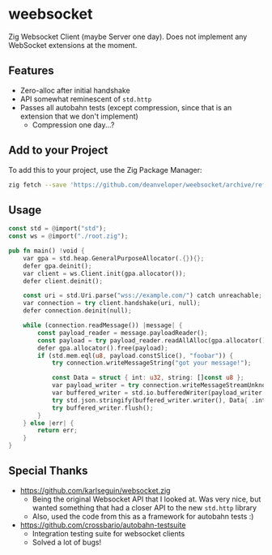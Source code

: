 # weebsocket

Zig Websocket Client (maybe Server one day). Does not implement any WebSocket extensions at the moment.

## Features

- Zero-alloc after initial handshake
- API somewhat reminescent of `std.http`
- Passes all autobahn tests (except compression, since that is an extension that we don't implement)
  - Compression one day...?

## Add to your Project

To add this to your project, use the Zig Package Manager:

```bash
zig fetch --save 'https://github.com/deanveloper/weebsocket/archive/refs/tags/v0.1.1.tar.gz'
```

## Usage

```rust
const std = @import("std");
const ws = @import("./root.zig");

pub fn main() !void {
    var gpa = std.heap.GeneralPurposeAllocator(.{}){};
    defer gpa.deinit();
    var client = ws.Client.init(gpa.allocator());
    defer client.deinit();

    const uri = std.Uri.parse("wss://example.com/") catch unreachable;
    var connection = try client.handshake(uri, null);
    defer connection.deinit(null);

    while (connection.readMessage()) |message| {
        const payload_reader = message.payloadReader();
        const payload = try payload_reader.readAllAlloc(gpa.allocator(), 10_000_000);
        defer gpa.allocator().free(payload);
        if (std.mem.eql(u8, payload.constSlice(), "foobar")) {
            try connection.writeMessageString("got your message!");

            const Data = struct { int: u32, string: []const u8 };
            var payload_writer = try connection.writeMessageStreamUnknownLength(.text);
            var buffered_writer = std.io.bufferedWriter(payload_writer.writer());
            try std.json.stringify(buffered_writer.writer(), Data{ .int = 5, .string = "some value" }, .{});
            try buffered_writer.flush();
        }
    } else |err| {
        return err;
    }
}
```

## Special Thanks

- https://github.com/karlseguin/websocket.zig
	- Being the original Websocket API that I looked at. Was very nice, but wanted something that had a closer API to the new `std.http` library
	- Also, used the code from this as a framework for autobahn tests :)
- https://github.com/crossbario/autobahn-testsuite
    - Integration testing suite for websocket clients
	- Solved a lot of bugs!